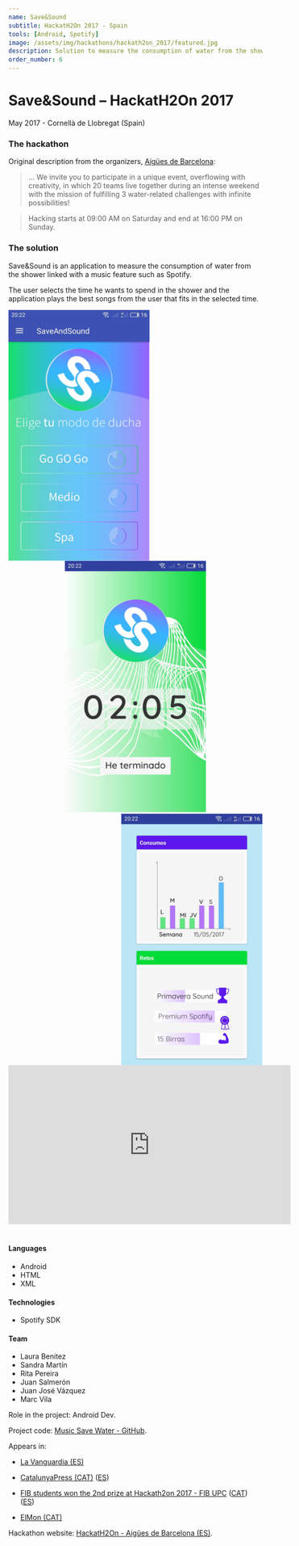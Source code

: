 ```yaml
---
name: Save&Sound
subtitle: HackatH2On 2017 - Spain
tools: [Android, Spotify]
image: /assets/img/hackathons/hackath2on_2017/featured.jpg
description: Solution to measure the consumption of water from the shower linked with a music feature such as Spotify.
order_number: 6
---
```


# Save&Sound – HackatH2On 2017

May 2017 - Cornellà de Llobregat (Spain)

### The hackathon

Original description from the organizers, [Aigües de Barcelona](http://www.hackath2on.es/):

> ... We invite you to participate in a unique event, overflowing with creativity, in which 20 teams
> live together during an intense weekend with the mission of fulfilling 3 water-related challenges
> with infinite possibilities!

> Hacking starts at 09:00 AM on Saturday and end at 16:00 PM on Sunday.

### The solution

Save&Sound is an application to measure the consumption of water from the shower linked with a music
feature such as Spotify.

The user selects the time he wants to spend in the shower and the application plays the best songs
from the user that fits in the selected time.

<div style="text-align: center;">
<img style="margin: 0 !important; float: left" src="/assets/img/hackathons/hackath2on_2017/screen1.jpg" width="280"/>
<img style="margin: 0 !important; display: inline" src="/assets/img/hackathons/hackath2on_2017/screen2.jpg" width="280"/>
<img style="margin: 0 !important; float: right" src="/assets/img/hackathons/hackath2on_2017/screen3.jpg" width="280"/>
</div>
<br>
<br>

<div style="text-align: center;">
<iframe width="560" height="315" src="https://www.youtube.com/embed/Kb5De7Av9mA" frameborder="0" allow="accelerometer; autoplay; clipboard-write; encrypted-media; gyroscope; picture-in-picture" allowfullscreen></iframe>
</div>
<br>

#### Languages

- Android
- HTML
- XML

#### Technologies

- Spotify SDK

#### Team

- Laura Benitez
- Sandra Martín
- Rita Pereira
- Juan Salmerón
- Juan José Vázquez
- Marc Vila

Role in the project: Android Dev.

Project code: [Music Save Water - GitHub](https://github.com/LaQuay/MusicSaveWater).

Appears in:

- [La Vanguardia (ES)](https://www.lavanguardia.com/vida/20170517/422659377509/hackath20n-aigues-de-barcelona.html)

- [CatalunyaPress (CAT)](http://www.catalunyapress.cat/texto-diario/mostrar/736949/aigues-barcelona-premia-joc-fomenta-lus-factura-electrnica) ([ES](http://www.catalunyapress.es/texto-diario/mostrar/736952/aguas-barcelona-premia-juego-fomenta-factura-electronica))

- [FIB students won the 2nd prize at Hackath2on 2017 - FIB UPC](https://www.fib.upc.edu/en/fib/school/awards/fib-students-won-2nd-prize-hackath2on-2017) ([CAT](https://www.fib.upc.edu/ca/la-fib/la-facultat/premis-i-reconeixements/estudiants-de-la-fib-guanyen-el-2n-premi-del-hackath2on-2017)) ([ES](https://inlab.fib.upc.edu/es/blog/inlab-fib-la-hackaton-mobility-bcn))

- [ElMon (CAT)](https://elmon.cat/monplaneta/actualitat/un-joc-amb-la-factura-de-laigua-guanya-la-hackath20n-2017)

Hackathon website: [HackatH2On - Aigües de Barcelona (ES)](http://www.hackath2on.es/).

